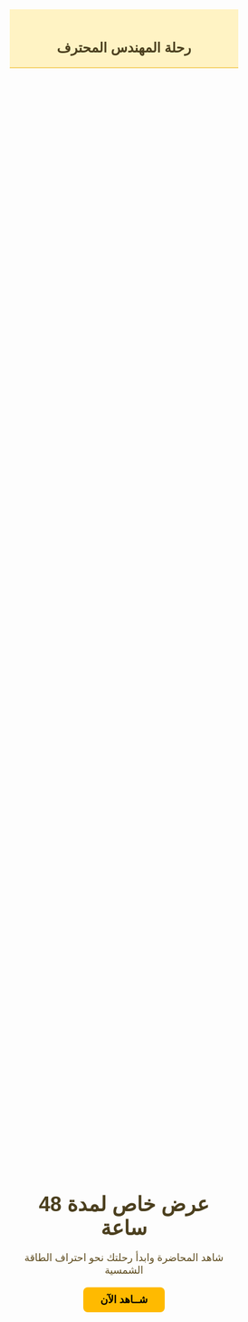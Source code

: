 <!DOCTYPE html>
<html lang="ar" dir="rtl">
<head>
  <meta charset="UTF-8" />
  <meta name="viewport" content="width=device-width, initial-scale=1.0" />
  <title>عرض خـــاص - رحلة المهندس المحترف</title>
  <link href="https://fonts.googleapis.com/css2?family=Cairo:wght@400;700&display=swap" rel="stylesheet" />
  <style>
    * {
      margin: 0;
      padding: 0;
      box-sizing: border-box;
      font-family: 'Cairo', sans-serif;
    }

    body {
      background: #fffbe6;
      color: #333;
      line-height: 1.6;
    }

    header {
      padding: 20px;
      background-color: #fff3c4;
      display: flex;
      justify-content: center;
      align-items: center;
      border-bottom: 2px solid #f5d36d;
    }

    header h1 {
      font-size: 24px;
      color: #4b3f1e;
    }

    .hero {
      position: relative;
      background-image: url('Images/hero.png');
      background-size: cover;
      background-position: center;
      height: 100vh;
      display: flex;
      align-items: center;
      justify-content: center;
      text-align: center;
    }

    .hero::after {
      content: '';
      position: absolute;
      top: 0;
      left: 0;
      width: 100%;
      height: 100%;
      background-color: rgba(255, 255, 230, 0.6);
      z-index: 1;
    }

    .hero-content {
      position: relative;
      z-index: 2;
      max-width: 800px;
      padding: 20px;
    }

    .hero h2 {
      font-size: 36px;
      margin-bottom: 20px;
      color: #4b3f1e;
    }

    .hero p {
      font-size: 18px;
      color: #5e4c1f;
      margin-bottom: 30px;
    }

    .hero a.button {
      padding: 12px 30px;
      background-color: #ffba00;
      color: #000;
      font-weight: bold;
      border: none;
      border-radius: 8px;
      text-decoration: none;
      font-size: 18px;
      transition: background-color 0.3s;
    }

    .hero a.button:hover {
      background-color: #ffaa00;
    }

    #video {
      padding: 60px 20px;
      text-align: center;
    }

    iframe {
      max-width: 100%;
      border-radius: 12px;
    }

    #countdown {
      font-size: 28px;
      margin-bottom: 30px;
      color: #ff8c00;
      font-weight: bold;
    }

    .digital-timer {
      font-size: 48px;
      font-weight: bold;
      color: #ff8c00;
      background: #fff3c4;
      padding: 20px 40px;
      border-radius: 12px;
      display: inline-block;
      margin-bottom: 30px;
      box-shadow: 0 0 20px rgba(255, 186, 0, 0.3);
    }

    #expired-message {
      font-size: 24px;
      color: red;
      margin-top: 20px;
      display: none;
    }

    .subscribe-button {
      margin-top: 30px;
      padding: 15px 30px;
      background-color: #ffba00;
      color: #000;
      border: none;
      border-radius: 10px;
      font-size: 18px;
      font-weight: bold;
      cursor: pointer;
      text-decoration: none;
      display: none;
    }

    .subscribe-button:hover {
      background-color: #ffaa00;
    }

    footer {
      background-color: #fff3c4;
      text-align: center;
      padding: 20px;
      color: #333;
      font-size: 14px;
      margin-top: 60px;
    }

    @media (max-width: 768px) {
      .hero h2 { font-size: 28px; }
      .hero p { font-size: 16px; }
      .digital-timer { font-size: 36px; padding: 15px 30px; }
      iframe { width: 100%; height: auto; }
    }
  </style>
</head>
<body>

  <header>
    <h1>رحلة المهندس المحترف</h1>
  </header>

  <section class="hero">
    <div class="hero-content">
      <h2>عرض خاص لمدة 48 ساعة</h2>
      <p>شاهد المحاضرة وابدأ رحلتك نحو احتراف الطاقة الشمسية</p>
      <a href="#video" class="button">شــاهد الآن</a>
    </div>
  </section>

  <section id="video">
    <div id="countdown" class="digital-timer">00:00:00</div>

    <div id="video-container">
      <div style="position:relative;padding-top:56.25%;">
        <iframe src="https://iframe.mediadelivery.net/embed/460802/e8b012cb-f646-4d5d-b92d-937b028bdaa2?autoplay=false&loop=false&muted=false&preload=false&responsive=true"
          loading="lazy" style="border:0;position:absolute;top:0;height:100%;width:100%;"
          allow="accelerometer;gyroscope;autoplay;encrypted-media;picture-in-picture;" allowfullscreen="true"></iframe>
      </div>
    </div>

    <div id="expired-message">⛔ انتهى العرض، نلقاك في العرض القادم!</div>

    <a href="https://wa.me/201055690849" class="subscribe-button" target="_blank">اشترك الآن عبر واتساب</a>
  </section>

  <footer>
    &copy; 2025 جميع الحقوق محفوظة - رحلة المهندس المحترف
  </footer>

  <script>
    function startCountdown() {
      const countdownEl = document.getElementById("countdown");
      const videoContainer = document.getElementById("video-container");
      const expiredMessage = document.getElementById("expired-message");
      const subscribeBtn = document.querySelector(".subscribe-button");

      let savedTime = localStorage.getItem("offer_expiry");
      if (!savedTime) {
        const expiryTime = new Date().getTime() + 48 * 60 * 60 * 1000;
        localStorage.setItem("offer_expiry", expiryTime);
        savedTime = expiryTime;
      }

      const interval = setInterval(() => {
        const now = new Date().getTime();
        const distance = savedTime - now;

        if (distance <= 0) {
          clearInterval(interval);
          countdownEl.style.display = "none";
          videoContainer.style.display = "none";
          expiredMessage.style.display = "block";
          return;
        }

        const hours = String(Math.floor((distance % (1000 * 60 * 60 * 24)) / (1000 * 60 * 60))).padStart(2, '0');
        const minutes = String(Math.floor((distance % (1000 * 60 * 60)) / (1000 * 60))).padStart(2, '0');
        const seconds = String(Math.floor((distance % (1000 * 60)) / 1000)).padStart(2, '0');

        countdownEl.textContent = `${hours}:${minutes}:${seconds}`;
      }, 1000);

      // عرض زر الاشتراك بعد 8 دقائق
      setTimeout(() => {
        subscribeBtn.style.display = "inline-block";
      }, 8 * 60 * 1000); // 8 دقائق = 480,000 مللي ثانية
    }

    window.onload = startCountdown;
  </script>

</body>
</html>
